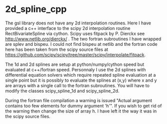 # 2d_spline_cpp

The gsl library does not have any 2d interpolation routines. Here I have provided a c++ interface to the scipy 2d interpolation routine RectBivariateSpline via cython. Scipy uses fitpack by P. Dierckx see http://www.netlib.org/dierckx/ . The two fortran subroutines I have wrapped are splev and bispeu. I could not find bispeu at netlib and the fortran code here has been taken from the scipy source files at https://github.com/scipy/scipy/tree/master/scipy/interpolate/fitpack. 

The 1d and 2d splines are setup at python/numpy/cython speed but evaluated at c++/fortran speed. Personnaly I use the 2d splines with differential equation solvers which require repeated spline evaluation at a single point but it is possibly to evaluate the splines at (x,y) where x and y are arrays with a single call to the fortran subroutines. You will have to modify the classes scipy_spline_1d and scipy_spline_2d. 

During the fortran file compilation a warning is issued "Actual argument contains too few elements for dummy argument 'h'". If you wish to get rid of the warning then change the size of array h. I have left it the way it was in the scipy source files.  

